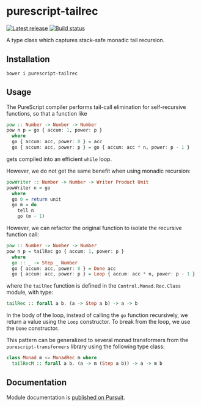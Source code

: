 # purescript-tailrec

[![Latest release](http://img.shields.io/github/release/purescript/purescript-tailrec.svg)](https://github.com/purescript/purescript-tailrec/releases)
[![Build status](https://travis-ci.org/purescript/purescript-tailrec.svg?branch=master)](https://travis-ci.org/purescript/purescript-tailrec)

A type class which captures stack-safe monadic tail recursion.

## Installation

```
bower i purescript-tailrec
```

## Usage

The PureScript compiler performs tail-call elimination for self-recursive functions, so that a function like

```purescript
pow :: Number -> Number -> Number
pow n p = go { accum: 1, power: p }
  where
  go { accum: acc, power: 0 } = acc
  go { accum: acc, power: p } = go { accum: acc * n, power: p - 1 }
```

gets compiled into an efficient `while` loop.

However, we do not get the same benefit when using monadic recursion:

```purescript
powWriter :: Number -> Number -> Writer Product Unit
powWriter n = go
  where
  go 0 = return unit
  go m = do
    tell n
    go (m - 1)
```

However, we can refactor the original function to isolate the recursive function call:

```purescript
pow :: Number -> Number -> Number
pow n p = tailRec go { accum: 1, power: p }
  where
  go :: _ -> Step _ Number
  go { accum: acc, power: 0 } = Done acc
  go { accum: acc, power: p } = Loop { accum: acc * n, power: p - 1 }
```

where the `tailRec` function is defined in the `Control.Monad.Rec.Class` module, with type:

```purescript
tailRec :: forall a b. (a -> Step a b) -> a -> b
```

In the body of the loop, instead of calling the `go` function recursively, we return a value using the `Loop` constructor. To break from the loop, we use the `Done` constructor.

This pattern can be generalized to several monad transformers from the `purescript-transformers` library using the following type class:

```purescript
class Monad m <= MonadRec m where
  tailRecM :: forall a b. (a -> m (Step a b)) -> a -> m b
```

## Documentation

Module documentation is [published on Pursuit](http://pursuit.purescript.org/packages/purescript-tailrec).
